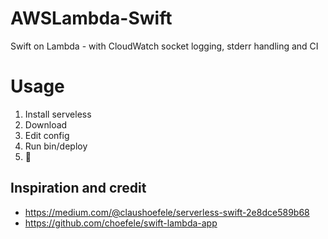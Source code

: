 # AWSLambda-Swift
Swift on Lambda - with CloudWatch socket logging, stderr handling and CI

# Usage

1. Install serveless
1. Download
1. Edit config
1. Run bin/deploy
1. 👏

## Inspiration and credit
* https://medium.com/@claushoefele/serverless-swift-2e8dce589b68
* https://github.com/choefele/swift-lambda-app
